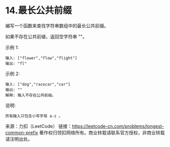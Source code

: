 # 14.最长公共前缀
编写一个函数来查找字符串数组中的最长公共前缀。

如果不存在公共前缀，返回空字符串 ""。

示例 1:
```text
输入: ["flower","flow","flight"]
输出: "fl"
```

示例 2:
```text
输入: ["dog","racecar","car"]
输出: ""
解释: 输入不存在公共前缀。
```

说明:

    所有输入只包含小写字母 a-z 。

来源：力扣（LeetCode）
链接：https://leetcode-cn.com/problems/longest-common-prefix
著作权归领扣网络所有。商业转载请联系官方授权，非商业转载请注明出处。